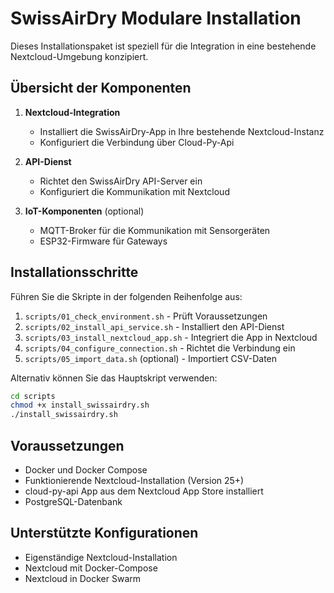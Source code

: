 # SwissAirDry Modulare Installation

Dieses Installationspaket ist speziell für die Integration in eine bestehende Nextcloud-Umgebung konzipiert.

## Übersicht der Komponenten

1. **Nextcloud-Integration**
   - Installiert die SwissAirDry-App in Ihre bestehende Nextcloud-Instanz
   - Konfiguriert die Verbindung über Cloud-Py-Api

2. **API-Dienst**
   - Richtet den SwissAirDry API-Server ein
   - Konfiguriert die Kommunikation mit Nextcloud

3. **IoT-Komponenten** (optional)
   - MQTT-Broker für die Kommunikation mit Sensorgeräten
   - ESP32-Firmware für Gateways

## Installationsschritte

Führen Sie die Skripte in der folgenden Reihenfolge aus:

1. `scripts/01_check_environment.sh` - Prüft Voraussetzungen
2. `scripts/02_install_api_service.sh` - Installiert den API-Dienst
3. `scripts/03_install_nextcloud_app.sh` - Integriert die App in Nextcloud
4. `scripts/04_configure_connection.sh` - Richtet die Verbindung ein
5. `scripts/05_import_data.sh` (optional) - Importiert CSV-Daten

Alternativ können Sie das Hauptskript verwenden:
```bash
cd scripts
chmod +x install_swissairdry.sh
./install_swissairdry.sh
```

## Voraussetzungen

- Docker und Docker Compose
- Funktionierende Nextcloud-Installation (Version 25+)
- cloud-py-api App aus dem Nextcloud App Store installiert
- PostgreSQL-Datenbank

## Unterstützte Konfigurationen

- Eigenständige Nextcloud-Installation
- Nextcloud mit Docker-Compose
- Nextcloud in Docker Swarm